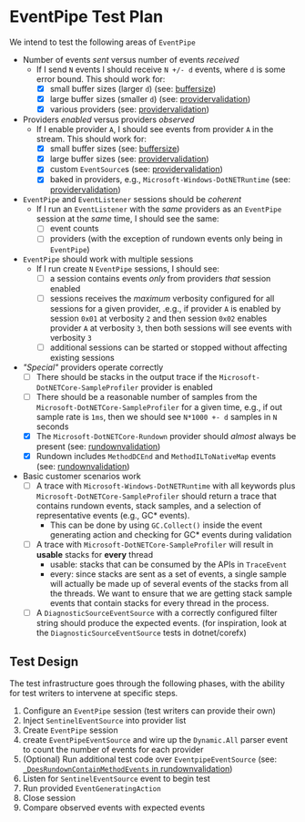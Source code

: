 # EventPipe Test Plan

We intend to test the following areas of `EventPipe`
- Number of events _sent_ versus number of events _received_
  - If I send `N` events I should receive `N +/- d` events, where `d` is some error bound.  This should work for:
    - [x] small buffer sizes (larger `d`) (see: [buffersize](https://github.com/dotnet/coreclr/tree/master/tests/src/tracing/eventpipe/buffersize))
    - [x] large buffer sizes (smaller `d`) (see: [providervalidation](https://github.com/dotnet/coreclr/tree/master/tests/src/tracing/eventpipe/providervalidation))
    - [x] various providers (see: [providervalidation](https://github.com/dotnet/coreclr/tree/master/tests/src/tracing/eventpipe/providervalidation))
- Providers _enabled_ versus providers _observed_
  - If I enable provider `A`, I should see events from provider `A` in the stream.  This should work for:
    - [x] small buffer sizes (see: [buffersize](https://github.com/dotnet/coreclr/tree/master/tests/src/tracing/eventpipe/buffersize))
    - [x] large buffer sizes (see: [providervalidation](https://github.com/dotnet/coreclr/tree/master/tests/src/tracing/eventpipe/providervalidation))
    - [x] custom `EventSource`s (see: [providervalidation](https://github.com/dotnet/coreclr/tree/master/tests/src/tracing/eventpipe/providervalidation))
    - [x] baked in providers, e.g., `Microsoft-Windows-DotNETRuntime` (see: [providervalidation](https://github.com/dotnet/coreclr/tree/master/tests/src/tracing/eventpipe/providervalidation))
- `EventPipe` and `EventListener` sessions should be _coherent_
  - If I run an `EventListener` with the _same_ providers as an `EventPipe` session at the _same_ time, I should see the same:
    - [ ] event counts
    - [ ] providers (with the exception of rundown events only being in `EventPipe`)
- `EventPipe` should work with multiple sessions
  - If I run create `N` `EventPipe` sessions, I should see:
    - [ ] a session contains events _only_ from providers _that_ session enabled
    - [ ] sessions receives the _maximum_ verbosity configured for all sessions for a given provider, .e.g., if provider `A` is enabled by session `0x01` at verbosity `2` and then session `0x02` enables provider `A` at verbosity `3`, then both sessions will see events with verbosity `3`
    - [ ] additional sessions can be started or stopped without affecting existing sessions
- _"Special"_ providers operate correctly
  - [ ] There should be stacks in the output trace if the `Microsoft-DotNETCore-SampleProfiler` provider is enabled
  - [ ] There should be a reasonable number of samples from the `Microsoft-DotNETCore-SampleProfiler` for a given time, e.g., if out sample rate is `1ms`, then we should see `N*1000 +- d` samples in `N` seconds
  - [x] The `Microsoft-DotNETCore-Rundown` provider should _almost_ always be present (see: [rundownvalidation](https://github.com/dotnet/coreclr/tree/master/tests/src/tracing/eventpipe/rundownvalidation))
  - [x] Rundown includes `MethodDCEnd` and `MethodILToNativeMap` events (see: [rundownvalidation](https://github.com/dotnet/coreclr/tree/master/tests/src/tracing/eventpipe/rundownvalidation))
- Basic customer scenarios work
  - [ ] A trace with `Microsoft-Windows-DotNETRuntime` with all keywords plus `Microsoft-DotNETCore-SampleProfiler` should return a trace that contains rundown events, stack samples, and a selection of representative events (e.g., GC* events).
    - This can be done by using `GC.Collect()` inside the event generating action and checking for GC* events during validation
  - [ ] A trace with `Microsoft-DotNETCore-SampleProfiler` will result in **usable** stacks for **every** thread
    - usable: stacks that can be consumed by the APIs in `TraceEvent`
    - every: since stacks are sent as a set of events, a single sample will actually be made up of several events of the stacks from all the threads.  We want to ensure that we are getting stack sample events that contain stacks for every thread in the process.
  - [ ] A `DiagnosticSourceEventSource` with a correctly configured filter string should produce the expected events. (for inspiration, look at the `DiagnosticSourceEventSource` tests in dotnet/corefx)

## Test Design
The test infrastructure goes through the following phases, with the ability for test writers to intervene at specific steps.

1. Configure an `EventPipe` session (test writers can provide their own)
2. Inject `SentinelEventSource` into provider list
3. Create `EventPipe` session
4. create `EventPipeEventSource` and wire up the `Dynamic.All` parser event to count the number of events for each provider
5. (Optional) Run additional test code over `EventpipeEventSource` (see: [`_DoesRundownContainMethodEvents` in rundownvalidation](https://github.com/dotnet/coreclr/blob/master/tests/src/tracing/eventpipe/rundownvalidation/rundownvalidation.cs#L45-L53))
6. Listen for `SentinelEventSource` event to begin test
7. Run provided `EventGeneratingAction`
8. Close session
9. Compare observed events with expected events
